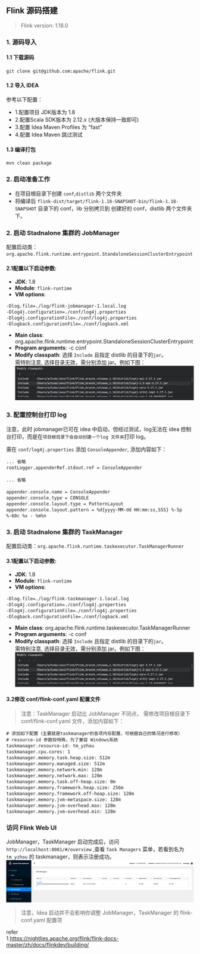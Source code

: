 ## Flink 源码搭建   

>Flink version: 1.18.0

### 1. 源码导入

#### 1.1 下载源码  
```shell
git clone git@github.com:apache/flink.git   
```

#### 1.2 导入 IDEA     
参考以下配置：  
* 1.配置项目 JDK版本为 1.8 
* 2.配置Scala SDK版本为 2.12.x (大版本保持一致即可)  
* 3.配置 Idea Maven Profiles 为 “fast” 
* 4.配置 Idea Maven 跳过测试    

#### 1.3 编译打包     
```shell
mvn clean package 
```

### 2. 启动准备工作 
* 在项目根目录下创建 `conf`,`distlib` 两个文件夹       
* 将编译后  `flink-dist/target/flink-1.18-SNAPSHOT-bin/flink-1.18-SNAPSHOT` 目录下的 conf，lib 分别拷贝到 创建好的 conf，distlib 两个文件夹下。    

### 2. 启动 Stadnalone 集群的 JobManager 
配置启动类：`org.apache.flink.runtime.entrypoint.StandaloneSessionClusterEntrypoint`  

#### 2.1配置以下启动参数:   
* **JDK**: 1.8    
* **Module**: `flink-runtime`   
* **VM options**:   
```   
-Dlog.file=./log/flink-jobmanager-1.local.log 
-Dlog4j.configuration=./conf/log4j.properties 
-Dlog4j.configurationFile=./conf/log4j.properties 
-Dlogback.configurationFile=./conf/logback.xml  
```
* **Main class**: org.apache.flink.runtime.entrypoint.StandaloneSessionClusterEntrypoint   
* **Program arguments**:  -c conf   
* **Modify classpath**: 选择 `Include` 且指定 distlib 的目录下的`jar`。   
需特别注意, 选择目录无效，需分别添加 jar。例如下图：    
![flinkdebugenv01](images/flinkdebugenv01.png)  

### 3. 配置控制台打印 log 
注意，此时 jobmanager已可在 idea 中启动，但经过测试，log无法在 idea 控制台打印，而是在`项目根目录下会自动创建一个log 文件夹`打印 log。         

需在 `conf/log4j.properties` 添加 `ConsoleAppender`, 添加内容如下： 
```shell
... 省略
rootLogger.appenderRef.stdout.ref = ConsoleAppender

... 省略

appender.console.name = ConsoleAppender
appender.console.type = CONSOLE
appender.console.layout.type = PatternLayout
appender.console.layout.pattern = %d{yyyy-MM-dd HH:mm:ss,SSS} %-5p %-60c %x - %m%n

```

### 3. 启动 Stadnalone 集群的 TaskManager   
配置启动类：`org.apache.flink.runtime.taskexecutor.TaskManagerRunner`       

#### 3.1配置以下启动参数:   
* **JDK**: 1.8    
* **Module**: `flink-runtime`   
* **VM options**:   
```shell 
-Dlog.file=./log/flink-taskmanager-1.local.log 
-Dlog4j.configuration=./conf/log4j.properties 
-Dlog4j.configurationFile=./conf/log4j.properties 
-Dlogback.configurationFile=./conf/logback.xml    
```
* **Main class**: org.apache.flink.runtime.taskexecutor.TaskManagerRunner     
* **Program arguments**:  -c conf   
* **Modify classpath**: 选择 `Include` 且指定 distlib 的目录下的`jar`。   
需特别注意, 选择目录无效，需分别添加 jar。例如下图：    
![flinkdebugenv01](images/flinkdebugenv01.png)  

#### 3.2修改 conf/flink-conf.yaml 配置文件  
>注意：TaskManager 启动比 JobManager 不同点， 需修改项目根目录下 conf/flink-conf.yaml 文件，添加内容如下：  
```shell
# 添加如下配置（主要就是taskmanager的各项内存配置，可根据⾃⼰的情况进⾏修改）  
# resource-id 参数较特殊，为了兼容 Windows系统 
taskmanager.resource-id: tm_yzhou
taskmanager.cpu.cores: 1
taskmanager.memory.task.heap.size: 512m
taskmanager.memory.managed.size: 512m
taskmanager.memory.network.min: 128m
taskmanager.memory.network.max: 128m
taskmanager.memory.task.off-heap.size: 0m
taskmanager.memory.framework.heap.size: 256m
taskmanager.memory.framework.off-heap.size: 128m
taskmanager.memory.jvm-metaspace.size: 128m
taskmanager.memory.jvm-overhead.max: 128m
taskmanager.memory.jvm-overhead.min: 128m
```

### 访问 Flink Web UI
JobManager，TaskManager 启动完成后，访问 `http://localhost:8081/#/overview` ,查看 `Task Managers` 菜单，若看到名为 `tm_yzhou` 的 taskmanager，则表示注册成功。  
![flinkdebugenv02](images/flinkdebugenv02.png)     


>注意，Idea 启动并不会影响你调整 JobManager，TaskManager 的 flink-conf.yaml 配置项   

refer   
1.https://nightlies.apache.org/flink/flink-docs-master/zh/docs/flinkdev/building/   
